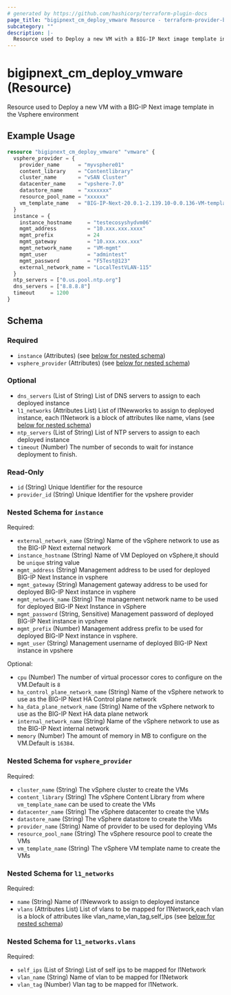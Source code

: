 ```yaml
---
# generated by https://github.com/hashicorp/terraform-plugin-docs
page_title: "bigipnext_cm_deploy_vmware Resource - terraform-provider-bigipnext"
subcategory: ""
description: |-
  Resource used to Deploy a new VM with a BIG-IP Next image template in the Vsphere environment
---
```


# bigipnext_cm_deploy_vmware (Resource)

Resource used to Deploy a new VM with a BIG-IP Next image template in the Vsphere environment

## Example Usage

```terraform
resource "bigipnext_cm_deploy_vmware" "vmware" {
  vsphere_provider = {
    provider_name      = "myvsphere01"
    content_library    = "Contentlibrary"
    cluster_name       = "vSAN Cluster"
    datacenter_name    = "vpshere-7.0"
    datastore_name     = "xxxxxxx"
    resource_pool_name = "xxxxxx"
    vm_template_name   = "BIG-IP-Next-20.0.1-2.139.10-0.0.136-VM-template"
  }
  instance = {
    instance_hostname     = "testecosyshydvm06"
    mgmt_address          = "10.xxx.xxx.xxxx"
    mgmt_prefix           = 24
    mgmt_gateway          = "10.xxx.xxx.xxx"
    mgmt_network_name     = "VM-mgmt"
    mgmt_user             = "admintest"
    mgmt_password         = "F5Test@123"
    external_network_name = "LocalTestVLAN-115"
  }
  ntp_servers = ["0.us.pool.ntp.org"]
  dns_servers = ["8.8.8.8"]
  timeout     = 1200
}
```

<!-- schema generated by tfplugindocs -->
## Schema

### Required

- `instance` (Attributes) (see [below for nested schema](#nestedatt--instance))
- `vsphere_provider` (Attributes) (see [below for nested schema](#nestedatt--vsphere_provider))

### Optional

- `dns_servers` (List of String) List of DNS servers to assign to each deployed instance
- `l1_networks` (Attributes List) List of l1Newworks to assign to deployed instance, each l1Network is a block of attributes like name, vlans (see [below for nested schema](#nestedatt--l1_networks))
- `ntp_servers` (List of String) List of NTP servers to assign to each deployed instance
- `timeout` (Number) The number of seconds to wait for instance deployment to finish.

### Read-Only

- `id` (String) Unique Identifier for the resource
- `provider_id` (String) Unique Identifier for the vpshere provider

<a id="nestedatt--instance"></a>
### Nested Schema for `instance`

Required:

- `external_network_name` (String) Name of the vSphere network to use as the BIG-IP Next external network
- `instance_hostname` (String) Name of VM Deployed on vSphere,it should be `unique` string value
- `mgmt_address` (String) Management address to be used for deployed BIG-IP Next Instance in vsphere
- `mgmt_gateway` (String) Management gateway address to be used for deployed BIG-IP Next instance in vsphere
- `mgmt_network_name` (String) The management network name to be used for deployed BIG-IP Next Instance in vSphere
- `mgmt_password` (String, Sensitive) Management password of deployed BIG-IP Next instance in vpshere
- `mgmt_prefix` (Number) Management address prefix to be used for deployed BIG-IP Next instance in vsphere.
- `mgmt_user` (String) Management username of deployed BIG-IP Next instance in vpshere

Optional:

- `cpu` (Number) The number of virtual processor cores to configure on the VM.Default is `8`
- `ha_control_plane_network_name` (String) Name of the vSphere network to use as the BIG-IP Next HA Control plane network
- `ha_data_plane_network_name` (String) Name of the vSphere network to use as the BIG-IP Next HA data plane network
- `internal_network_name` (String) Name of the vSphere network to use as the BIG-IP Next internal network
- `memory` (Number) The amount of memory in MB to configure on the VM.Default is `16384`.


<a id="nestedatt--vsphere_provider"></a>
### Nested Schema for `vsphere_provider`

Required:

- `cluster_name` (String) The vSphere cluster to create the VMs
- `content_library` (String) The vSphere Content Library from where `vm_template_name` can be used to create the VMs
- `datacenter_name` (String) The vSphere datacenter to create the VMs
- `datastore_name` (String) The vSphere datastore to create the VMs
- `provider_name` (String) Name of provider to be used for deploying VMs
- `resource_pool_name` (String) The vSphere resource pool to create the VMs
- `vm_template_name` (String) The vSphere VM template name to create the VMs


<a id="nestedatt--l1_networks"></a>
### Nested Schema for `l1_networks`

Required:

- `name` (String) Name of l1Newwork to assign to deployed instance
- `vlans` (Attributes List) List of vlans to be mapped for l1Network,each vlan is a block of attributes like vlan_name,vlan_tag,self_ips (see [below for nested schema](#nestedatt--l1_networks--vlans))

<a id="nestedatt--l1_networks--vlans"></a>
### Nested Schema for `l1_networks.vlans`

Required:

- `self_ips` (List of String) List of self ips to be mapped for l1Network
- `vlan_name` (String) Name of vlan to be mapped for l1Network
- `vlan_tag` (Number) Vlan tag to be mapped for l1Network.
